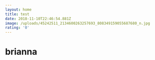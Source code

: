 ```yaml
---
layout: home
title: test
date: 2018-11-10T22:46:54.881Z
image: /uploads/45242511_2134600263257693_808349159055687680_n.jpg
rating: '0'
---
```

# brianna
